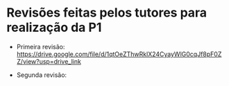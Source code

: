 # Revisões feitas pelos tutores para realização da P1

- Primeira revisão: https://drive.google.com/file/d/1qtOeZThwRklX24CyayWlG0cqJf8pF0ZZ/view?usp=drive_link

- Segunda revisão: 